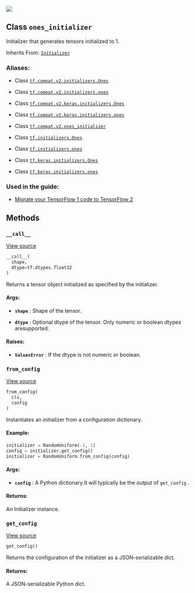 ![](https://tensorflow.google.cn/images/GitHub-Mark-32px.png)
## Class  `ones_initializer` 

Initializer that generates tensors initialized to 1.

Inherits From: [ `Initializer` ](https://tensorflow.google.cn/api_docs/python/tf/keras/initializers/Initializer)

### Aliases:

- Class [ `tf.compat.v2.initializers.Ones` ](/api_docs/python/tf/ones_initializer)

- Class [ `tf.compat.v2.initializers.ones` ](/api_docs/python/tf/ones_initializer)

- Class [ `tf.compat.v2.keras.initializers.Ones` ](/api_docs/python/tf/ones_initializer)

- Class [ `tf.compat.v2.keras.initializers.ones` ](/api_docs/python/tf/ones_initializer)

- Class [ `tf.compat.v2.ones_initializer` ](/api_docs/python/tf/ones_initializer)

- Class [ `tf.initializers.Ones` ](/api_docs/python/tf/ones_initializer)

- Class [ `tf.initializers.ones` ](/api_docs/python/tf/ones_initializer)

- Class [ `tf.keras.initializers.Ones` ](/api_docs/python/tf/ones_initializer)

- Class [ `tf.keras.initializers.ones` ](/api_docs/python/tf/ones_initializer)

### Used in the guide:

- [Migrate your TensorFlow 1 code to TensorFlow 2](https://tensorflow.google.cn/guide/migrate)

## Methods

###  `__call__` 

[View source](https://github.com/tensorflow/tensorflow/blob/r2.0/tensorflow/python/ops/init_ops_v2.py#L105-L119)


```python
__call__(
  shape,
  dtype=tf.dtypes.float32
)

```


Returns a tensor object initialized as specified by the initializer.

#### Args:

- **`shape`** : Shape of the tensor.

- **`dtype`** : Optional dtype of the tensor. Only numeric or boolean dtypes aresupported.

#### Raises:

- **`ValuesError`** : If the dtype is not numeric or boolean.

###  `from_config` 

[View source](https://github.com/tensorflow/tensorflow/blob/r2.0/tensorflow/python/ops/init_ops_v2.py#L69-L89)


```python
from_config(
  cls,
  config
)

```


Instantiates an initializer from a configuration dictionary.

#### Example:


```python
initializer = RandomUniform(-1, 1)
config = initializer.get_config()
initializer = RandomUniform.from_config(config)

```


#### Args:

- **`config`** : A Python dictionary.It will typically be the output of  `get_config` .

#### Returns:

An Initializer instance.

###  `get_config` 

[View source](https://github.com/tensorflow/tensorflow/blob/r2.0/tensorflow/python/ops/init_ops_v2.py#L61-L67)


```python
get_config()

```


Returns the configuration of the initializer as a JSON-serializable dict.

#### Returns:

A JSON-serializable Python dict.
